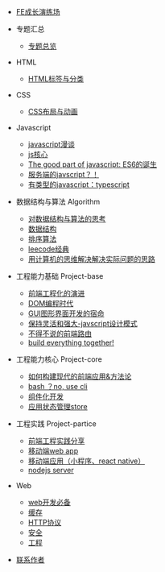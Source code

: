 - [FE成长演练场](README.md)

- 专题汇总

  - [专题总览](issue/README.md)
 
- HTML
  
  - [HTML标签与分类](html/README.md)

- CSS

  - [CSS布局与动画](css/README.md)

- Javascript

  - [javascript漫谈](js/README.md)
  - [js核心](js/js-and-es-core/README.md)
  - [The good part of javascript: ES6的诞生](js/es6/README.md)
  - [服务端的javscript？！](js/nodejs/README.md)
  - [有类型的javascript：typescript](js/typescript/README.md)

- 数据结构与算法 Algorithm
  
  - [对数据结构与算法的思考](algorithm/README.md)
  - [数据结构](algorithm/datastructures/datastructures.md)
  - [排序算法](algorithm/sort/sort.md)
  - [leecode经典](algorithm/leetcode/README.md)
  - [用计算机的思维解决解决实际问题的思路](algorithm/method.md)

- 工程能力基础 Project-base

  - [前端工程化的演进](project-basic/README.md)
  - [DOM编程时代](project-basic/jquery/README.md)
  - [GUI图形界面开发的宿命](project-basic/mvvm/README.md)
  - [保持灵活和强大-javscript设计模式](project-basic/js-design-patterns/README.md)
  - [不得不说的前端路由](project-basic/router/README.md)
  - [build everything together!](project-basic/jquery/README.md)

- 工程能力核心 Project-core

  - [如何构建现代的前端应用&方法论](project-core/README.md)
  - [bash ？no, use cli](project-core/cli&scfford/README.md)
  - [组件化开发](project-core/component/README.md)
  - [应用状态管理store](project-core/cli&scfford/README.md)

- 工程实践 Project-partice

  - [前端工程实践分享](project-pratice/README.md)
  - [移动端web app](project-pratice/h5-webapp/README.md)
  - [移动端应用（小程序、react native）](project-pratice/mini-program/README.md)
  - [nodejs server](project-pratice/node-server/README.md)

- Web
  - [web开发必备](web/README.md)
  - [缓存](web/cache/README.md)
  - [HTTP协议](web/http/README.md)
  - [安全](web/security/attack.md)
  - [工程](web/project/README.md)

- [联系作者](contact.md)
